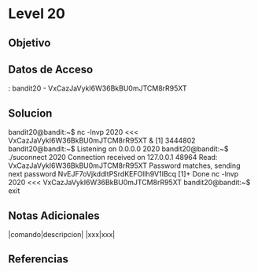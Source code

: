 # Level 20
## Objetivo
## Datos de Acceso
: bandit20 - VxCazJaVykI6W36BkBU0mJTCM8rR95XT
## Solucion
bandit20@bandit:~$ nc -lnvp 2020 <<< VxCazJaVykI6W36BkBU0mJTCM8rR95XT & [1] 3444802 bandit20@bandit:~$ Listening on 0.0.0.0 2020 bandit20@bandit:~$ ./suconnect 2020 Connection received on 127.0.0.1 48964 Read: VxCazJaVykI6W36BkBU0mJTCM8rR95XT Password matches, sending next password NvEJF7oVjkddltPSrdKEFOllh9V1IBcq [1]+ Done nc -lnvp 2020 <<< VxCazJaVykI6W36BkBU0mJTCM8rR95XT bandit20@bandit:~$ exit
## Notas Adicionales
|comando|descripcion|
|xxx|xxx|
## Referencias

